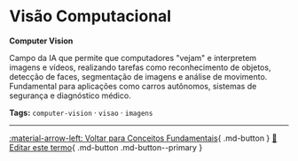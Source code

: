 # Visão Computacional

**Computer Vision**

Campo da IA que permite que computadores "vejam" e interpretem imagens e vídeos, realizando tarefas como reconhecimento de objetos, detecção de faces, segmentação de imagens e análise de movimento. Fundamental para aplicações como carros autônomos, sistemas de segurança e diagnóstico médico.


**Tags:** `computer-vision` · `visao` · `imagens`

---

[:material-arrow-left: Voltar para Conceitos Fundamentais](index.md){ .md-button }
[📝 Editar este termo](https://github.com/seu-usuario/glossario-ia/edit/main/glossario.yaml){ .md-button .md-button--primary }
